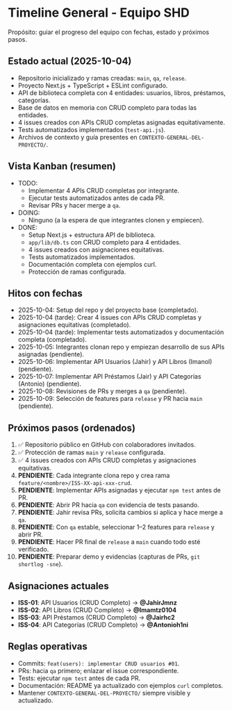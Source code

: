 # Timeline General - Equipo SHD

Propósito: guiar el progreso del equipo con fechas, estado y próximos pasos.

## Estado actual (2025-10-04)
- Repositorio inicializado y ramas creadas: `main`, `qa`, `release`.
- Proyecto Next.js + TypeScript + ESLint configurado.
- API de biblioteca completa con 4 entidades: usuarios, libros, préstamos, categorías.
- Base de datos en memoria con CRUD completo para todas las entidades.
- 4 issues creados con APIs CRUD completas asignadas equitativamente.
- Tests automatizados implementados (`test-api.js`).
- Archivos de contexto y guía presentes en `CONTEXTO-GENERAL-DEL-PROYECTO/`.

## Vista Kanban (resumen)
- TODO:
  - Implementar 4 APIs CRUD completas por integrante.
  - Ejecutar tests automatizados antes de cada PR.
  - Revisar PRs y hacer merge a `qa`.
- DOING:
  - Ninguno (a la espera de que integrantes clonen y empiecen).
- DONE:
  - Setup Next.js + estructura API de biblioteca.
  - `app/lib/db.ts` con CRUD completo para 4 entidades.
  - 4 issues creados con asignaciones equitativas.
  - Tests automatizados implementados.
  - Documentación completa con ejemplos curl.
  - Protección de ramas configurada.

## Hitos con fechas
- 2025-10-04: Setup del repo y del proyecto base (completado).
- 2025-10-04 (tarde): Crear 4 issues con APIs CRUD completas y asignaciones equitativas (completado).
- 2025-10-04 (tarde): Implementar tests automatizados y documentación completa (completado).
- 2025-10-05: Integrantes clonan repo y empiezan desarrollo de sus APIs asignadas (pendiente).
- 2025-10-06: Implementar API Usuarios (Jahir) y API Libros (Imanol) (pendiente).
- 2025-10-07: Implementar API Préstamos (Jair) y API Categorías (Antonio) (pendiente).
- 2025-10-08: Revisiones de PRs y merges a `qa` (pendiente).
- 2025-10-09: Selección de features para `release` y PR hacia `main` (pendiente).

## Próximos pasos (ordenados)
1. ✅ Repositorio público en GitHub con colaboradores invitados.
2. ✅ Protección de ramas `main` y `release` configurada.
3. ✅ 4 issues creados con APIs CRUD completas y asignaciones equitativas.
4. **PENDIENTE**: Cada integrante clona repo y crea rama `feature/<nombre>/ISS-XX-api-xxx-crud`.
5. **PENDIENTE**: Implementar APIs asignadas y ejecutar `npm test` antes de PR.
6. **PENDIENTE**: Abrir PR hacia `qa` con evidencia de tests pasando.
7. **PENDIENTE**: Jahir revisa PRs, solicita cambios si aplica y hace merge a `qa`.
8. **PENDIENTE**: Con `qa` estable, seleccionar 1–2 features para `release` y abrir PR.
9. **PENDIENTE**: Hacer PR final de `release` a `main` cuando todo esté verificado.
10. **PENDIENTE**: Preparar demo y evidencias (capturas de PRs, `git shortlog -sne`).

## Asignaciones actuales
- **ISS-01**: API Usuarios (CRUD Completo) → **@JahirJmnz**
- **ISS-02**: API Libros (CRUD Completo) → **@Imamtz0104**
- **ISS-03**: API Préstamos (CRUD Completo) → **@Jairhc2**
- **ISS-04**: API Categorías (CRUD Completo) → **@Antonioh1ni**

## Reglas operativas
- Commits: `feat(users): implementar CRUD usuarios #01`.
- PRs: hacia `qa` primero; enlazar el issue correspondiente.
- Tests: ejecutar `npm test` antes de cada PR.
- Documentación: README ya actualizado con ejemplos `curl` completos.
- Mantener `CONTEXTO-GENERAL-DEL-PROYECTO/` siempre visible y actualizado.
